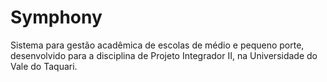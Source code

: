 # Symphony
Sistema para gestão acadêmica de escolas de médio e pequeno porte, desenvolvido para a disciplina de Projeto Integrador II, na Universidade do Vale do Taquari.
